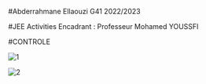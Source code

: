 #Abderrahmane Ellaouzi G41 2022/2023


#JEE Activities Encadrant : Professeur Mohamed YOUSSFI


#CONTROLE



![1](https://github.com/Abderrahmane55/ellaouzi_abderrahmane_JEE2/assets/107000262/7e4299db-1bdf-4a94-a2f2-a5abae610a9e)


![2](https://github.com/Abderrahmane55/ellaouzi_abderrahmane_JEE2/assets/107000262/4244c25a-cb35-4f78-9411-4a5683b8e360)
